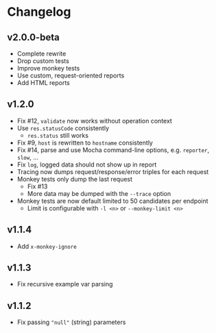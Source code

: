 # Changelog

## v2.0.0-beta

- Complete rewrite
- Drop custom tests
- Improve monkey tests
- Use custom, request-oriented reports
- Add HTML reports

## v1.2.0

- Fix #12, `validate` now works without operation context
- Use `res.statusCode` consistently
  - `res.status` still works
- Fix #9, `host` is rewritten to `hostname` consistently
- Fix #14, parse and use Mocha command-line options, e.g. `reporter`, `slow`, ...
- Fix `log`, logged data should not show up in report
- Tracing now dumps request/response/error triples for each request
- Monkey tests only dump the last request
  - Fix #13
  - More data may be dumped with the `--trace` option
- Monkey tests are now default limited to 50 candidates per endpoint
  - Limit is configurable with `-l <n>` or `--monkey-limit <n>`

## v1.1.4

- Add `x-monkey-ignore`

## v1.1.3

- Fix recursive example var parsing

## v1.1.2

- Fix passing `"null"` (string) parameters
